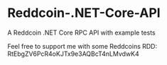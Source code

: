 # Reddcoin-.NET-Core-API
A Reddcoin .NET Core RPC API with example tests

Feel free to support me with some Reddcoins RDD:
RtEbgZV6PcR4oKJTx9e3AQBcT4nLMvdwK4
